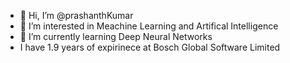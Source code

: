 - 👋 Hi, I’m @prashanthKumar
- 👀 I’m interested in Meachine Learning and Artifical Intelligence 
- 🌱 I’m currently learning Deep Neural Networks
- I have 1.9 years of expirinece at Bosch Global Software Limited 


<!---
prashanthgoldberg/prashanthgoldberg is a ✨ special ✨ repository because its `README.md` (this file) appears on your GitHub profile.
You can click the Preview link to take a look at your changes.
--->
